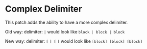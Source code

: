 # Complex Delimiter
This patch adds the ability to have a more complex delimiter.

Old way: delimiter: ` | ` would look like `block | block | block`

New way: delimiter: `[` `] [` `]` would look like `[block] [block] [block]`
